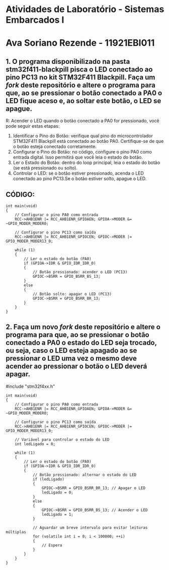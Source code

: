 # Atividades de Laboratório - Sistemas Embarcados I

# Ava Soriano Rezende - 11921EBI011

## 1. O programa disponibilizado na pasta **stm32f411-blackpill** pisca o LED conectado ao pino PC13 no kit STM32F411 Blackpill. Faça um *fork* deste repositório e altere o programa para que, ao se pressionar o botão conectado a PA0 o LED fique aceso e, ao soltar este botão, o LED se apague.

R: Acender o LED quando o botão conectado a PA0 for pressionado, você pode seguir estas etapas:
1) Identificar o Pino do Botão: verifique qual pino do microcontrolador STM32F411 Blackpill está conectado ao botão PA0. Certifique-se de que o botão esteja conectado corretamente.
2) Configurar o Pino do Botão: no código, configure o pino PA0 como entrada digital. Isso permitirá que você leia o estado do botão.
3) Ler o Estado do Botão: dentro do loop principal, leia o estado do botão (se está pressionado ou solto).
4) Controlar o LED: se o botão estiver pressionado, acenda o LED conectado ao pino PC13.Se o botão estiver solto, apague o LED.

## CÓDIGO:
    int main(void)
    {
        // Configurar o pino PA0 como entrada
        RCC->AHB1ENR |= RCC_AHB1ENR_GPIOAEN; GPIOA->MODER &= ~GPIO_MODER_MODER0;
    
        // Configurar o pino PC13 como saída
        RCC->AHB1ENR |= RCC_AHB1ENR_GPIOCEN; GPIOC->MODER |= GPIO_MODER_MODER13_0;
    
        while (1)
        {
            // Ler o estado do botão (PA0)
            if (GPIOA->IDR & GPIO_IDR_IDR_0)
            {
                // Botão pressionado: acender o LED (PC13)
                GPIOC->BSRR = GPIO_BSRR_BS_13;
            }
            else
            {
                // Botão solto: apagar o LED (PC13)
                GPIOC->BSRR = GPIO_BSRR_BR_13;
            }
        }
    }

## 2. Faça um novo *fork* deste repositório e altere o programa para que, ao se pressionar o botão conectado a PA0 o estado do LED seja trocado, ou seja, caso o LED esteja apagado ao se pressionar o LED uma vez o mesmo deve acender ao pressionar o botão o LED deverá apagar.

#include "stm32f4xx.h"

    int main(void)
    {
        // Configurar o pino PA0 como entrada
        RCC->AHB1ENR |= RCC_AHB1ENR_GPIOAEN; GPIOA->MODER &= ~GPIO_MODER_MODER0;
    
        // Configurar o pino PC13 como saída
        RCC->AHB1ENR |= RCC_AHB1ENR_GPIOCEN; GPIOC->MODER |= GPIO_MODER_MODER13_0;
    
        // Variável para controlar o estado do LED
        int ledLigado = 0;
    
        while (1)
        {
            // Ler o estado do botão (PA0)
            if (GPIOA->IDR & GPIO_IDR_IDR_0)
            {
                // Botão pressionado: alternar o estado do LED
                if (ledLigado)
                {
                    GPIOC->BSRR = GPIO_BSRR_BR_13; // Apagar o LED
                    ledLigado = 0;
                }
                else
                {
                    GPIOC->BSRR = GPIO_BSRR_BS_13; // Acender o LED
                    ledLigado = 1;
                }
    
                // Aguardar um breve intervalo para evitar leituras múltiplas
                for (volatile int i = 0; i < 100000; ++i)
                {
                    // Espera
                }
            }
        }
    }
